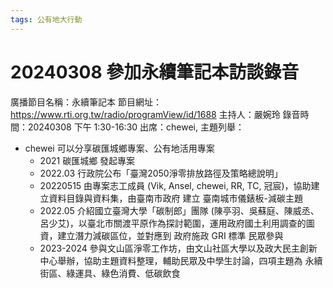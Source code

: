 ```yaml
---
tags: 公有地大行動
---
```


# 20240308 參加永續筆記本訪談錄音

廣播節目名稱：永續筆記本
節目網址：https://www.rti.org.tw/radio/programView/id/1688
主持人：嚴婉玲
錄音時間：20240308 下午 1:30-16:30
出席：chewei,
主題列舉：
- chewei 可以分享碳匯城鄉專案、公有地活用專案
    - 2021 碳匯城鄉 發起專案
    - 2022.03 行政院公布「臺灣2050淨零排放路徑及策略總說明」
    - 20220515 由專案志工成員 (Vik, Ansel, chewei, RR, TC, 冠宸)，協助建立資料目錄與資料集，由臺南市政府 建立 臺南城市儀錶板-減碳主題
    - 2022.05 介紹國立臺灣大學「碳制郎」團隊 (陳亭羽、吳蘇庭、陳威丞、呂少艾)，以臺北市關渡平原作為探討範圍，運用政府國土利用調查的圖資，建立潛力減碳區位，並對應到 政府施政
GRI 標準
民眾參與
    - 2023-2024 參與文山區淨零工作坊，由文山社區大學以及政大民主創新中心舉辦，協助主題資料整理，輔助民眾及中學生討論，四項主題為 永續街區、綠運具、綠色消費、低碳飲食


